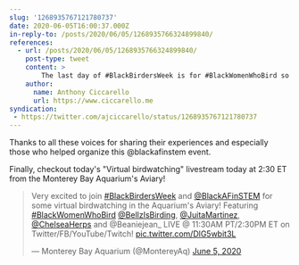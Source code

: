 ```yaml
---
slug: '1268935767121780737'
date: 2020-06-05T16:00:37.000Z
in-reply-to: /posts/2020/06/05/1268935766324899840/
references:
  - url: /posts/2020/06/05/1268935766324899840/
    post-type: tweet
    content: >
        The last day of #BlackBirdersWeek is for #BlackWomenWhoBird so I'd like to share some of the black women I've been able to learn from this week.  @JuitaMartinez @kassthefish @hood_naturalist @ldpharr
    author:
      name: Anthony Ciccarello
      url: https://www.ciccarello.me
syndication:
 - https://twitter.com/ajciccarello/status/1268935767121780737
---
```


Thanks to all these voices for sharing their experiences and especially those who helped organize this @blackafinstem event.

Finally, checkout today's "Virtual birdwatching" livestream today at 2:30 ET from the Monterey Bay Aquarium's Aviary!

<blockquote class="twitter-tweet"><p lang="en" dir="ltr">Very excited to join <a href="https://twitter.com/hashtag/BlackBirdersWeek?src=hash&amp;ref_src=twsrc%5Etfw">#BlackBirdersWeek</a> and <a href="https://twitter.com/BlackAFinSTEM?ref_src=twsrc%5Etfw">@BlackAFinSTEM</a> for some virtual birdwatching in the Aquarium&#39;s Aviary! Featuring <a href="https://twitter.com/hashtag/BlackWomenWhoBird?src=hash&amp;ref_src=twsrc%5Etfw">#BlackWomenWhoBird</a> <a href="https://twitter.com/bellzisbirding?ref_src=twsrc%5Etfw">@BellzIsBirding</a>, <a href="https://twitter.com/JuitaMartinez?ref_src=twsrc%5Etfw">@JuitaMartinez</a>, <a href="https://twitter.com/ChelseaHerps?ref_src=twsrc%5Etfw">@ChelseaHerps</a> and @Beaniejean_ LIVE @ 11:30AM PT/2:30PM ET on Twitter/FB/YouTube/Twitch! <a href="https://t.co/DlG5wbit3L">pic.twitter.com/DlG5wbit3L</a></p>&mdash; Monterey Bay Aquarium (@MontereyAq) <a href="https://twitter.com/MontereyAq/status/1268708930776993792?ref_src=twsrc%5Etfw">June 5, 2020</a></blockquote>


<script async src="https://platform.twitter.com/widgets.js" charset="utf-8"></script>
